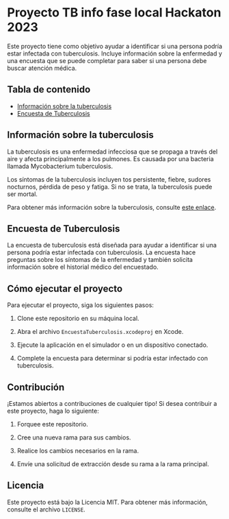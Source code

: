 # Proyecto TB info fase local Hackaton 2023

Este proyecto tiene como objetivo ayudar a identificar si una persona podría estar infectada con tuberculosis. Incluye información sobre la enfermedad y una encuesta que se puede completar para saber si una persona debe buscar atención médica.

## Tabla de contenido

- [Información sobre la tuberculosis](#información-sobre-la-tuberculosis)
- [Encuesta de Tuberculosis](#encuesta-de-tuberculosis)


## Información sobre la tuberculosis

La tuberculosis es una enfermedad infecciosa que se propaga a través del aire y afecta principalmente a los pulmones. Es causada por una bacteria llamada Mycobacterium tuberculosis.

Los síntomas de la tuberculosis incluyen tos persistente, fiebre, sudores nocturnos, pérdida de peso y fatiga. Si no se trata, la tuberculosis puede ser mortal.

Para obtener más información sobre la tuberculosis, consulte [este enlace](https://www.who.int/es/news-room/fact-sheets/detail/tuberculosis).

## Encuesta de Tuberculosis

La encuesta de tuberculosis está diseñada para ayudar a identificar si una persona podría estar infectada con tuberculosis. La encuesta hace preguntas sobre los síntomas de la enfermedad y también solicita información sobre el historial médico del encuestado.


## Cómo ejecutar el proyecto

Para ejecutar el proyecto, siga los siguientes pasos:

1. Clone este repositorio en su máquina local.

2. Abra el archivo `EncuestaTuberculosis.xcodeproj` en Xcode.

3. Ejecute la aplicación en el simulador o en un dispositivo conectado.

4. Complete la encuesta para determinar si podría estar infectado con tuberculosis.

## Contribución

¡Estamos abiertos a contribuciones de cualquier tipo! Si desea contribuir a este proyecto, haga lo siguiente:

1. Forquee este repositorio.

2. Cree una nueva rama para sus cambios.

3. Realice los cambios necesarios en la rama.

4. Envíe una solicitud de extracción desde su rama a la rama principal.

## Licencia

Este proyecto está bajo la Licencia MIT. Para obtener más información, consulte el archivo `LICENSE`.
